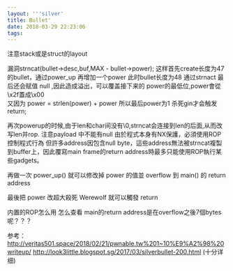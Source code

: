 ```yaml
---
layout: '''silver'
title: Bullet'
date: 2018-03-29 22:23:06
tags:
---
```



注意stack或是struct的layout

漏洞strncat(bullet->desc,buf,MAX - bullet->power); 
这样首先create长度为47的bullet，通过power_up 再增加一个power 此时bullet长度为48
通过strnact 最后还会赋值 null ,因此造成溢出，可以覆盖接下来的 power的最低位,power會從\x2f蓋成\x00  
又因为 power = strlen(power) + power 所以最后power为1
杀死gin才会触发return;

再次powerup的时候,由于len和char间没有\0,strncat会连接到len的后面,从而改写len并rop.
注意payload 中不能有null 
由於程式本身有NX保護，必須使用ROP控制程式行為 但許多address因包含null byte，這些address無法被strncat複製到buffer上，因此覆寫main frame的return address時最多只能使用ROP執行某些gadgets。


再做一次 power_up() 就可以修改掉 power 的值並 overflow 到 main() 的 return address

最後把 power 改超大殺死 Werewolf 就可以觸發 return


内置的ROP怎么用
怎么查看 main的return address是在overflow之後7個bytes 呢？？？

参考：http://veritas501.space/2018/02/21/pwnable.tw%201~10%E9%A2%98%20writeup/
http://look3little.blogspot.sg/2017/03/silverbullet-200.html (十分详细)

